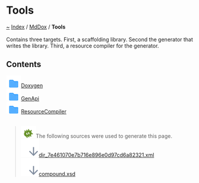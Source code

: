 <a id="tools"></a>
<h1>Tools</h1>
<a id="dir_7e461070e7b716e896e0d97cd6a82321"></a>
<a href="https://github.com/CharlesCarley/MdDox">~</a>
<a href="indexpage.md#index">Index</a>
<span class="inline-text">/</span>
<a href="index.md#mddox">MdDox</a>
<span class="inline-text">/</span>
<span class="bold-text"><b>Tools</b></span>
<br/>
<br/>
<span class="inline-text">Contains three targets. First, a scaffolding library. Second the generator that writes the library. Third, a resource compiler for the generator. </span>
<a id="contents"></a>
<h2>Contents</h2>
<span class="icon-list-item"><a href="dir_b7487e7b43f0278857c63f4e9ad683a3.md#doxygen" class="icon-list-item"><img src="../images/folder.svg" class="icon-list-item"/><span class="icon-list-item">Doxygen</span>
</a>
</span>
<br/>
<span class="icon-list-item"><a href="dir_f29546df2d60a62028851d3354c1d20f.md#genapi" class="icon-list-item"><img src="../images/folder.svg" class="icon-list-item"/><span class="icon-list-item">GenApi</span>
</a>
</span>
<br/>
<span class="icon-list-item"><a href="dir_ad64d74126afa4ea39d3914a0c472a63.md#resourcecompiler" class="icon-list-item"><img src="../images/folder.svg" class="icon-list-item"/><span class="icon-list-item">ResourceCompiler</span>
</a>
</span>
<br/>
<br/>
<blockquote>
<img src="../images/debug.svg"/><span class="inline-text">The following sources were used to generate this page.</span>
<br/>
<span class="icon-list-item"><a href="../xml/dir_7e461070e7b716e896e0d97cd6a82321.xml#L1" class="icon-list-item"><img src="../images/lookInside.svg" class="icon-list-item"/><span class="icon-list-item">dir_7e461070e7b716e896e0d97cd6a82321.xml</span>
</a>
</span>
<br/>
<span class="icon-list-item"><a href="../xml/compound.xsd#L1" class="icon-list-item"><img src="../images/lookInside.svg" class="icon-list-item"/><span class="icon-list-item">compound.xsd</span>
</a>
</span>
</blockquote>
</div>
</div>
</body>
</html>
